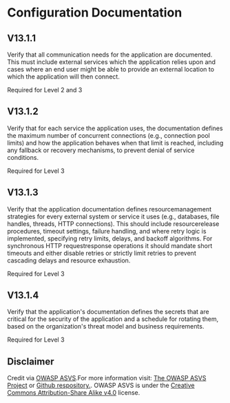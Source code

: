 # Configuration Documentation
## V13.1.1
Verify that all communication needs for the application are documented. This must include external services which the application relies upon and cases where an end user might be able to provide an external location to which the application will then connect.
Required for Level 2 and 3
## V13.1.2
Verify that for each service the application uses, the documentation defines the maximum number of concurrent connections (e.g., connection pool limits) and how the application behaves when that limit is reached, including any fallback or recovery mechanisms, to prevent denial of service conditions.
Required for Level 3
## V13.1.3
Verify that the application documentation defines resourcemanagement strategies for every external system or service it uses (e.g., databases, file handles, threads, HTTP connections). This should include resourcerelease procedures, timeout settings, failure handling, and where retry logic is implemented, specifying retry limits, delays, and backoff algorithms. For synchronous HTTP requestresponse operations it should mandate short timeouts and either disable retries or strictly limit retries to prevent cascading delays and resource exhaustion.
Required for Level 3
## V13.1.4
Verify that the application's documentation defines the secrets that are critical for the security of the application and a schedule for rotating them, based on the organization's threat model and business requirements.
Required for Level 3
## Disclaimer
Credit via [OWASP ASVS](https://owasp.org/www-project-application-security-verification-standard/).For more information visit: [The OWASP ASVS Project](https://owasp.org/www-project-application-security-verification-standard/) or [Github respository.](https://github.com/OWASP/ASVS). OWASP ASVS is under the [Creative Commons Attribution-Share Alike v4.0](https://github.com/OWASP/ASVS/blob/v5.0.0/LICENSE.md) license.
